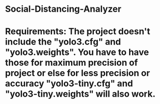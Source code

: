 # Social-Distancing-Analyzer
# Requirements: The project doesn't include the "yolo3.cfg" and "yolo3.weights". You have to have those for maximum precision of project or else for less precision or accuracy "yolo3-tiny.cfg" and "yolo3-tiny.weights" will also work. 
